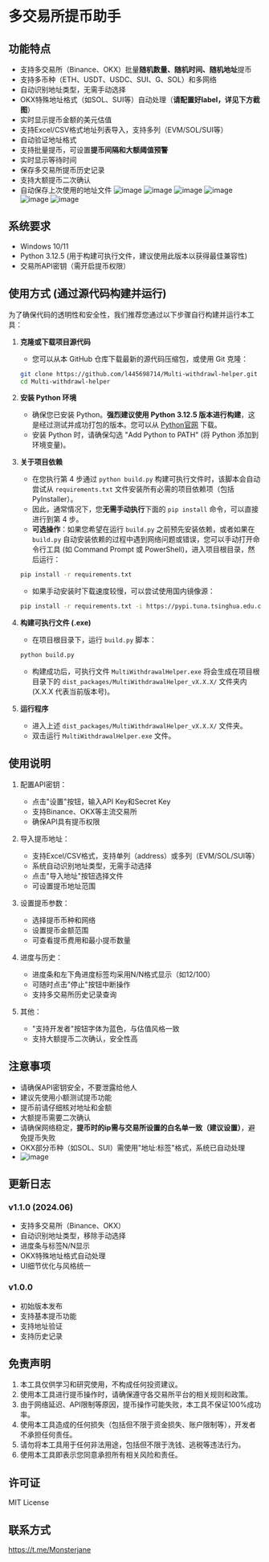 # 多交易所提币助手

## 功能特点

- 支持多交易所（Binance、OKX）批量**随机数量、随机时间、随机地址**提币
- 支持多币种（ETH、USDT、USDC、SUI、G、SOL）和多网络
- 自动识别地址类型，无需手动选择
- OKX特殊地址格式（如SOL、SUI等）自动处理（**请配置好label，详见下方截图**）
- 实时显示提币金额的美元估值
- 支持Excel/CSV格式地址列表导入，支持多列（EVM/SOL/SUI等）
- 自动验证地址格式
- 支持批量提币，可设置**提币间隔和大额阈值预警**
- 实时显示等待时间
- 保存多交易所提币历史记录
- 支持大额提币二次确认
- 自动保存上次使用的地址文件
![image](https://github.com/user-attachments/assets/f61c4c88-baa8-4dbf-8647-599fcebbf9a7)
![image](https://github.com/user-attachments/assets/a83c727b-5a68-4061-8b75-4a8f3e90e5a1)
![image](https://github.com/user-attachments/assets/4403f22d-3f7c-45a2-a319-360d3037a69f)
![image](https://github.com/user-attachments/assets/5b91a5fa-f008-4566-b3ed-4ccc3b06fd68)
![image](https://github.com/user-attachments/assets/df73399c-a697-430c-9f98-a77f1945e8a7)
![image](https://github.com/user-attachments/assets/18e32401-a4bf-4271-a24a-e11475766860)

## 系统要求

- Windows 10/11
- Python 3.12.5 (用于构建可执行文件，建议使用此版本以获得最佳兼容性)
- 交易所API密钥（需开启提币权限）

## 使用方式 (通过源代码构建并运行)

为了确保代码的透明性和安全性，我们推荐您通过以下步骤自行构建并运行本工具：

1.  **克隆或下载项目源代码**
    *   您可以从本 GitHub 仓库下载最新的源代码压缩包，或使用 Git 克隆：
      ```bash
      git clone https://github.com/l445698714/Multi-withdrawl-helper.git
      cd Multi-withdrawl-helper
      ```

2.  **安装 Python 环境**
    *   确保您已安装 Python。**强烈建议使用 Python 3.12.5 版本进行构建**，这是经过测试并成功打包的版本。您可以从 [Python官网](https://www.python.org/downloads/) 下载。
    *   安装 Python 时，请确保勾选 "Add Python to PATH" (将 Python 添加到环境变量)。

3.  **关于项目依赖**
    *   在您执行第 4 步通过 `python build.py` 构建可执行文件时，该脚本会自动尝试从 `requirements.txt` 文件安装所有必需的项目依赖项（包括 PyInstaller）。
    *   因此，通常情况下，您**无需手动执行**下面的 `pip install` 命令，可以直接进行到第 4 步。
    *   **可选操作**：如果您希望在运行 `build.py` 之前预先安装依赖，或者如果在 `build.py` 自动安装依赖的过程中遇到网络问题或错误，您可以手动打开命令行工具 (如 Command Prompt 或 PowerShell)，进入项目根目录，然后运行：
      ```bash
      pip install -r requirements.txt
      ```
    *   如果手动安装时下载速度较慢，可以尝试使用国内镜像源：
      ```bash
      pip install -r requirements.txt -i https://pypi.tuna.tsinghua.edu.cn/simple
      ```

4.  **构建可执行文件 (.exe)**
    *   在项目根目录下，运行 `build.py` 脚本：
      ```bash
      python build.py
      ```
    *   构建成功后，可执行文件 `MultiWithdrawalHelper.exe` 将会生成在项目根目录下的 `dist_packages/MultiWithdrawalHelper_vX.X.X/` 文件夹内 (X.X.X 代表当前版本号)。

5.  **运行程序**
    *   进入上述 `dist_packages/MultiWithdrawalHelper_vX.X.X/` 文件夹。
    *   双击运行 `MultiWithdrawalHelper.exe` 文件。

## 使用说明

1. 配置API密钥：
   - 点击"设置"按钮，输入API Key和Secret Key
   - 支持Binance、OKX等主流交易所
   - 确保API具有提币权限

2. 导入提币地址：
   - 支持Excel/CSV格式，支持单列（address）或多列（EVM/SOL/SUI等）
   - 系统自动识别地址类型，无需手动选择
   - 点击"导入地址"按钮选择文件
   - 可设置提币地址范围

3. 设置提币参数：
   - 选择提币币种和网络
   - 设置提币金额范围
   - 可查看提币费用和最小提币数量

4. 进度与历史：
   - 进度条和左下角进度标签均采用N/N格式显示（如12/100）
   - 可随时点击"停止"按钮中断操作
   - 支持多交易所历史记录查询

5. 其他：
   - "支持开发者"按钮字体为蓝色，与估值风格一致
   - 支持大额提币二次确认，安全性高

## 注意事项

- 请确保API密钥安全，不要泄露给他人
- 建议先使用小额测试提币功能
- 提币前请仔细核对地址和金额
- 大额提币需要二次确认
- 请确保网络稳定，**提币时的ip需与交易所设置的白名单一致（建议设置）**，避免提币失败
- OKX部分币种（如SOL、SUI）需使用"地址:标签"格式，系统已自动处理
- ![image](https://github.com/user-attachments/assets/bbc026aa-7d25-4220-ae5d-92f73a07f6ad)


## 更新日志

### v1.1.0 (2024.06)
- 支持多交易所（Binance、OKX）
- 自动识别地址类型，移除手动选择
- 进度条与标签N/N显示
- OKX特殊地址格式自动处理
- UI细节优化与风格统一

### v1.0.0
- 初始版本发布
- 支持基本提币功能
- 支持地址验证
- 支持历史记录

## 免责声明

1. 本工具仅供学习和研究使用，不构成任何投资建议。
2. 使用本工具进行提币操作时，请确保遵守各交易所平台的相关规则和政策。
3. 由于网络延迟、API限制等原因，提币操作可能失败，本工具不保证100%成功率。
4. 使用本工具造成的任何损失（包括但不限于资金损失、账户限制等），开发者不承担任何责任。
5. 请勿将本工具用于任何非法用途，包括但不限于洗钱、逃税等违法行为。
6. 使用本工具即表示您同意承担所有相关风险和责任。

## 许可证

MIT License

## 联系方式

https://t.me/Monsterjane 
